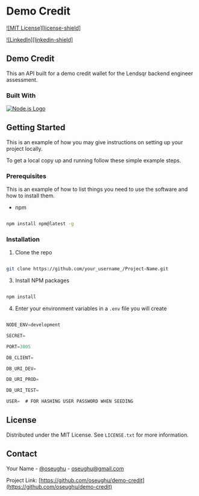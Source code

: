 <!-- Improved compatibility of back to top link: See: https://github.com/othneildrew/Best-README-Template/pull/73 -->

# Demo Credit

[![MIT License][license-shield]](https://github.com/oseughu/demo-credit/blob/master/license.txt)

[![LinkedIn][linkedin-shield]](https://linkedin.com/in/oseughu)

<!-- ABOUT THE PROJECT -->

## Demo Credit

This an API built for a demo credit wallet for the Lendsqr backend engineer assessment.

### Built With

[![Node.js Logo](https://nodejs.org/static/images/logo-light.svg)](https://nodejs.org)

## Getting Started

This is an example of how you may give instructions on setting up your project locally.

To get a local copy up and running follow these simple example steps.

### Prerequisites

This is an example of how to list things you need to use the software and how to install them.

- npm

```sh

npm install npm@latest -g

```

### Installation

1. Clone the repo

```sh

git clone https://github.com/your_username_/Project-Name.git

```

3. Install NPM packages

```sh

npm install

```

4. Enter your environment variables in a `.env` file you will create

```js

NODE_ENV=development

SECRET=

PORT=3005

DB_CLIENT=

DB_URI_DEV=

DB_URI_PROD=

DB_URI_TEST=

USER=  # FOR HASHING USER PASSWORD WHEN SEEDING

```

## License

Distributed under the MIT License. See `LICENSE.txt` for more information.

## Contact

Your Name - [@oseughu](https://twitter.com/oseughu) - oseughu@gmail.com

Project Link: [https://github.com/oseughu/demo-credit](https://github.com/oseughu/demo-credit)
